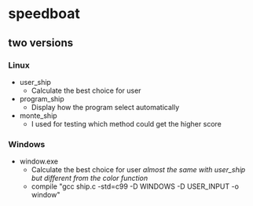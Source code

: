 # speedboat
## two versions
### Linux
- user_ship
    - Calculate the best choice for user
- program_ship
    - Display how the program select automatically
- monte_ship
    - I used for testing which method could get the higher score
### Windows
- window.exe
    - Calculate the best choice for user
        *almost the same with user_ship but different from the color function*
    - compile
        "gcc ship.c -std=c99 -D WINDOWS -D USER_INPUT -o window"
